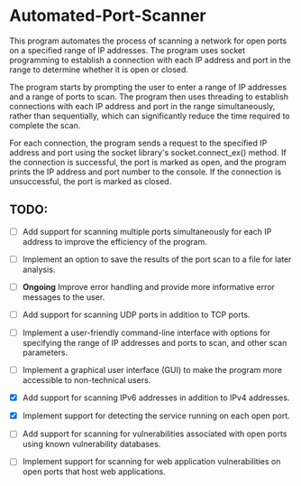 # Automated-Port-Scanner

This program automates the process of scanning a network for open ports on a specified range of IP addresses. The program uses socket programming to establish a connection with each IP address and port in the range to determine whether it is open or closed.

The program starts by prompting the user to enter a range of IP addresses and a range of ports to scan. The program then uses threading to establish connections with each IP address and port in the range simultaneously, rather than sequentially, which can significantly reduce the time required to complete the scan.

For each connection, the program sends a request to the specified IP address and port using the socket library's socket.connect_ex() method. If the connection is successful, the port is marked as open, and the program prints the IP address and port number to the console. If the connection is unsuccessful, the port is marked as closed.

## TODO:
- [ ] Add support for scanning multiple ports simultaneously for each IP address to improve the efficiency of the program.

- [ ] Implement an option to save the results of the port scan to a file for later analysis.

- [ ] **Ongoing** Improve error handling and provide more informative error messages to the user.

- [ ] Add support for scanning UDP ports in addition to TCP ports.

- [ ] Implement a user-friendly command-line interface with options for specifying the range of IP addresses and ports to scan, and other scan parameters.

- [ ] Implement a graphical user interface (GUI) to make the program more accessible to non-technical users.

- [x] Add support for scanning IPv6 addresses in addition to IPv4 addresses.

- [x] Implement support for detecting the service running on each open port.

- [ ] Add support for scanning for vulnerabilities associated with open ports using known vulnerability databases.

- [ ] Implement support for scanning for web application vulnerabilities on open ports that host web applications.
